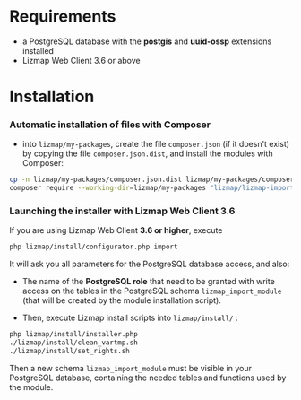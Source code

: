 # Requirements

* a PostgreSQL database with the **postgis** and **uuid-ossp** extensions installed
* Lizmap Web Client 3.6 or above

# Installation

### Automatic installation of files with Composer


* into `lizmap/my-packages`, create the file `composer.json` (if it doesn't exist)
  by copying the file `composer.json.dist`, and install the modules with Composer:

```bash
cp -n lizmap/my-packages/composer.json.dist lizmap/my-packages/composer.json
composer require --working-dir=lizmap/my-packages "lizmap/lizmap-import-module"
```


### Launching the installer with Lizmap Web Client 3.6


If you are using Lizmap Web Client **3.6 or higher**, execute

```bash
php lizmap/install/configurator.php import
```

It will ask you all parameters for the PostgreSQL database access, and also:

* The name of the **PostgreSQL role** that need to be granted with write access on the tables
  in the PostgreSQL schema `lizmap_import_module` (that will be created by the module installation
  script).

* Then, execute Lizmap install scripts into `lizmap/install/` :

```bash
php lizmap/install/installer.php
./lizmap/install/clean_vartmp.sh
./lizmap/install/set_rights.sh
```

Then a new schema `lizmap_import_module` must be visible in your PostgreSQL database, containing the needed
tables and functions used by the module.

